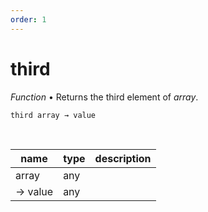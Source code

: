 ```yaml
---
order: 1
---
```

# third

_Function_ &bull; Returns the third element of _array_.

<pre><code>third array &rarr; value</code></pre>
<br>

| name | type | description |
|------|------|-------------|
|array|any||
|&rarr; value|any||



